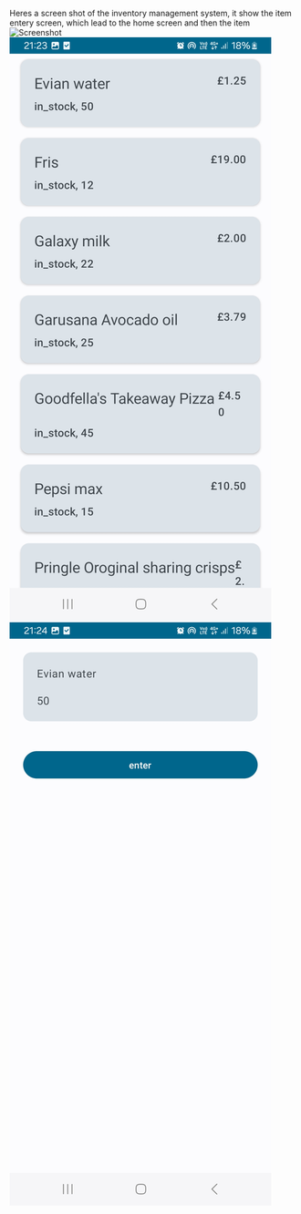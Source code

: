 Heres a screen shot of the inventory management system, it show the item entery screen, which lead to the home screen and then the item 
![Screenshot](Screenshot_20240620_211435_Main_App_Store.jpg|height=100)
![Screenshot](Screenshot_20240620_212346_Main_App_Store.jpg)
![Screenshot](Screenshot_20240620_212402_Main_App_Store.jpg)

